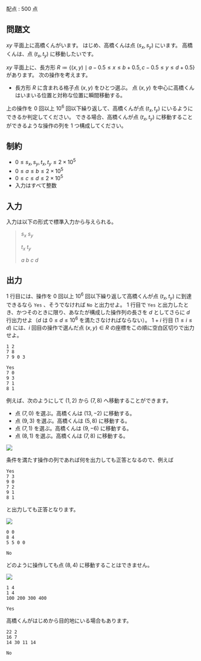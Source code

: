 配点 : $500$ 点

## 問題文

$xy$ 平面上に高橋くんがいます。
はじめ、高橋くんは点 $(s _ x,s _ y)$ にいます。
高橋くんは、点 $(t _ x,t _ y)$ に移動したいです。

$xy$ 平面上に、長方形 $R\coloneqq\lbrace(x,y)\mid a-0.5\leq x\leq b+0.5,c-0.5\leq y\leq d+0.5\rbrace$ があります。
次の操作を考えます。

- 長方形 $R$ に含まれる格子点 $(x,y)$ をひとつ選ぶ。
点 $(x,y)$ を中心に高橋くんはいまいる位置と対称な位置に瞬間移動する。

上の操作を $0$ 回以上 $10^6$ 回以下繰り返して、高橋くんが点 $(t _ x,t _ y)$ にいるようにできるか判定してください。
できる場合、高橋くんが点 $(t _ x,t _ y)$ に移動することができるような操作の列を $1$ つ構成してください。

## 制約

- $0\leq s _ x,s _ y,t _ x,t _ y\leq2\times10^5$
- $0\leq a\leq b\leq2\times10^5$
- $0\leq c\leq d\leq2\times10^5$
- 入力はすべて整数

## 入力

入力は以下の形式で標準入力から与えられる。

> $s _ x$ $s _ y$
> 
> $t _ x$ $t _ y$
> 
> $a$ $b$ $c$ $d$

## 出力

$1$ 行目には、操作を $0$ 回以上 $10^6$ 回以下繰り返して高橋くんが点 $(t _ x,t _ y)$ に到達できるなら `Yes` 、そうでなければ `No` と出力せよ。
$1$ 行目で `Yes` と出力したとき、かつそのときに限り、あなたが構成した操作列の長さを $d$ としてさらに $d$ 行出力せよ（$d$ は $0\leq d\leq10^6$ を満たさなければならない）。
$1+i$ 行目 $(1\leq i\leq d)$ には、$i$ 回目の操作で選んだ点 $(x, y)\in R$ の座標をこの順に空白区切りで出力せよ。

```input1
1 2
7 8
7 9 0 3
```

```output1
Yes
7 0
9 3
7 1
8 1
```

例えば、次のようにして $(1,2)$ から $(7,8)$ へ移動することができます。

- 点 $(7,0)$ を選ぶ。高橋くんは $(13,-2)$ に移動する。
- 点 $(9,3)$ を選ぶ。高橋くんは $(5,8)$ に移動する。
- 点 $(7,1)$ を選ぶ。高橋くんは $(9,-6)$ に移動する。
- 点 $(8,1)$ を選ぶ。高橋くんは $(7,8)$ に移動する。

![](https://img.atcoder.jp/abc289/d6d2cc458bbc92e975ba267856f673cf.png)

条件を満たす操作の列であれば何を出力しても正答となるので、例えば

```output1
Yes
7 3
9 0
7 2
9 1
8 1
```

と出力しても正答となります。

![](https://img.atcoder.jp/abc289/3faa56b1d245b87bd4cc36083495383c.png)

```input2
0 0
8 4
5 5 0 0
```

```output2
No
```

どのように操作しても点 $(8,4)$ に移動することはできません。

![](https://img.atcoder.jp/abc289/eb363d09e74f89c5474a4fc7529308bc.png)

```input3
1 4
1 4
100 200 300 400
```

```output3
Yes
```

高橋くんがはじめから目的地にいる場合もあります。

```input4
22 2
16 7
14 30 11 14
```

```output4
No
```